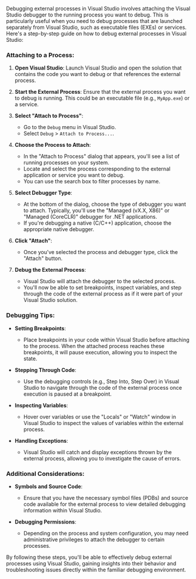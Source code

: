   
Debugging external processes in Visual Studio involves attaching the Visual Studio debugger to the running process you want to debug. This is particularly useful when you need to debug processes that are launched separately from Visual Studio, such as executable files (EXEs) or services. Here's a step-by-step guide on how to debug external processes in Visual Studio:

### Attaching to a Process:

1. **Open Visual Studio**: Launch Visual Studio and open the solution that contains the code you want to debug or that references the external process.
    
2. **Start the External Process**: Ensure that the external process you want to debug is running. This could be an executable file (e.g., `MyApp.exe`) or a service.
    
3. **Select "Attach to Process"**:
    
    - Go to the `Debug` menu in Visual Studio.
    - Select `Debug` > `Attach to Process...`.
4. **Choose the Process to Attach**:
    
    - In the "Attach to Process" dialog that appears, you'll see a list of running processes on your system.
    - Locate and select the process corresponding to the external application or service you want to debug.
    - You can use the search box to filter processes by name.
5. **Select Debugger Type**:
    
    - At the bottom of the dialog, choose the type of debugger you want to attach. Typically, you'll use the "Managed (vX.X, X86)" or "Managed (CoreCLR)" debugger for .NET applications.
    - If you're debugging a native (C/C++) application, choose the appropriate native debugger.
6. **Click "Attach"**:
    
    - Once you've selected the process and debugger type, click the "Attach" button.
7. **Debug the External Process**:
    
    - Visual Studio will attach the debugger to the selected process.
    - You'll now be able to set breakpoints, inspect variables, and step through the code of the external process as if it were part of your Visual Studio solution.

### Debugging Tips:

- **Setting Breakpoints**:
    
    - Place breakpoints in your code within Visual Studio before attaching to the process. When the attached process reaches these breakpoints, it will pause execution, allowing you to inspect the state.
- **Stepping Through Code**:
    
    - Use the debugging controls (e.g., Step Into, Step Over) in Visual Studio to navigate through the code of the external process once execution is paused at a breakpoint.
- **Inspecting Variables**:
    
    - Hover over variables or use the "Locals" or "Watch" window in Visual Studio to inspect the values of variables within the external process.
- **Handling Exceptions**:
    
    - Visual Studio will catch and display exceptions thrown by the external process, allowing you to investigate the cause of errors.

### Additional Considerations:

- **Symbols and Source Code**:
    
    - Ensure that you have the necessary symbol files (PDBs) and source code available for the external process to view detailed debugging information within Visual Studio.
- **Debugging Permissions**:
    
    - Depending on the process and system configuration, you may need administrative privileges to attach the debugger to certain processes.

By following these steps, you'll be able to effectively debug external processes using Visual Studio, gaining insights into their behavior and troubleshooting issues directly within the familiar debugging environment.